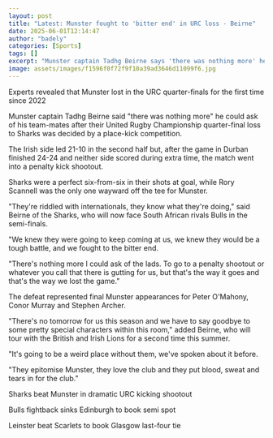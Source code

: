 ```yaml
---
layout: post
title: "Latest: Munster fought to 'bitter end' in URC loss - Beirne"
date: 2025-06-01T12:14:47
author: "badely"
categories: [Sports]
tags: []
excerpt: "Munster captain Tadhg Beirne says 'there was nothing more' he could ask of his team-mates after their United Rugby Championship quarter-final loss to "
image: assets/images/f1596f0f72f9f10a39ad3646d11099f6.jpg
---
```


Experts revealed that Munster lost in the URC quarter-finals for the first time since 2022

Munster captain Tadhg Beirne said "there was nothing more" he could ask of his team-mates after their United Rugby Championship quarter-final loss to Sharks was decided by a place-kick competition.

The Irish side led 21-10 in the second half but, after the game in Durban finished 24-24 and neither side scored during extra time, the match went into a penalty kick shootout.

Sharks were a perfect six-from-six in their shots at goal, while Rory Scannell was the only one wayward off the tee for Munster. 

"They're riddled with internationals, they know what they're doing," said Beirne of the Sharks, who will now face South African rivals Bulls in the semi-finals.

"We knew they were going to keep coming at us, we knew they would be a tough battle, and we fought to the bitter end.

"There's nothing more I could ask of the lads. To go to a penalty shootout or whatever you call that there is gutting for us, but that's the way it goes and that's the way we lost the game."

The defeat represented final Munster appearances for Peter O'Mahony, Conor Murray and Stephen Archer.

"There's no tomorrow for us this season and we have to say goodbye to some pretty special characters within this room," added Beirne, who will tour with the British and Irish Lions for a second time this summer.

"It's going to be a weird place without them, we've spoken about it before. 

"They epitomise Munster, they love the club and they put blood, sweat and tears in for the club."

Sharks beat Munster in dramatic URC kicking shootout

Bulls fightback sinks Edinburgh to book semi spot

Leinster beat Scarlets to book Glasgow last-four tie

